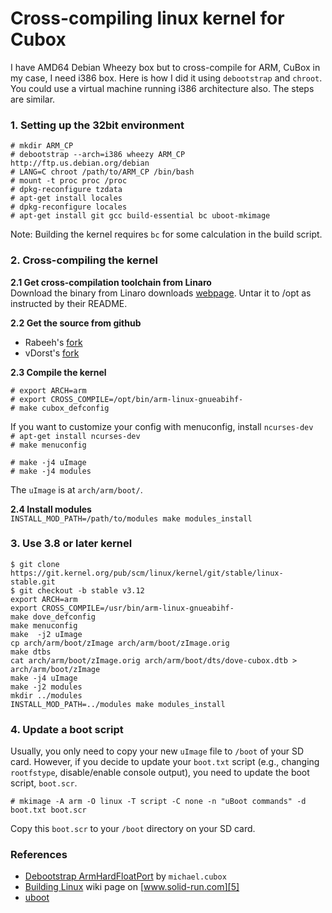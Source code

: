 # Cross-compiling linux kernel for Cubox

I have AMD64 Debian Wheezy box but to cross-compile for ARM,
CuBox in my case, I need i386 box. Here is how I did it using
`debootstrap` and `chroot`.  You could use a virtual machine
running i386 architecture also. The steps are similar.

### 1. Setting up the 32bit environment
`# mkdir ARM_CP`  
`# debootstrap --arch=i386 wheezy ARM_CP http://ftp.us.debian.org/debian`  
`# LANG=C chroot /path/to/ARM_CP /bin/bash`  
`# mount -t proc proc /proc`  
`# dpkg-reconfigure tzdata`  
`# apt-get install locales`  
`# dpkg-reconfigure locales`  
`# apt-get install git gcc build-essential bc uboot-mkimage`

Note: Building the kernel requires `bc` for some calculation in the build script.

### 2. Cross-compiling the kernel
**2.1 Get cross-compilation toolchain from Linaro**  
Download the binary from Linaro downloads [webpage][0].
Untar it to /opt as instructed by their README.

**2.2 Get the source from github**  
* Rabeeh's [fork][1]
* vDorst's [fork][2]

**2.3 Compile the kernel**

`# export ARCH=arm`  
`# export CROSS_COMPILE=/opt/bin/arm-linux-gnueabihf-`  
`# make cubox_defconfig`  

If you want to customize your config with menuconfig, install `ncurses-dev`  
`# apt-get install ncurses-dev`  
`# make menuconfig`

`# make -j4 uImage`  
`# make -j4 modules`

The `uImage` is at `arch/arm/boot/`.

**2.4 Install modules**  
`INSTALL_MOD_PATH=/path/to/modules make modules_install`

### 3. Use 3.8 or later kernel
`$ git clone https://git.kernel.org/pub/scm/linux/kernel/git/stable/linux-stable.git`  
`$ git checkout -b stable v3.12`  
`export ARCH=arm`  
`export CROSS_COMPILE=/usr/bin/arm-linux-gnueabihf-`  
`make dove_defconfig`  
`make menuconfig`  
`make  -j2 uImage`  
`cp arch/arm/boot/zImage arch/arm/boot/zImage.orig`  
`make dtbs`  
`cat arch/arm/boot/zImage.orig arch/arm/boot/dts/dove-cubox.dtb > arch/arm/boot/zImage`  
`make -j4 uImage`  
`make -j2 modules`  
`mkdir ../modules`  
`INSTALL_MOD_PATH=../modules make modules_install`  

### 4. Update a boot script
Usually, you only need to copy your new `uImage` file to `/boot` of your SD card.
However, if you decide to update your `boot.txt` script (e.g., changing `rootfstype`,
disable/enable console output), you need to update the boot script, `boot.scr`.

`# mkimage -A arm -O linux -T script -C none -n "uBoot commands" -d boot.txt boot.scr`

Copy this `boot.scr` to your `/boot` directory on your SD card.

### References
* [Debootstrap ArmHardFloatPort][3] by `michael.cubox`
* [Building Linux][4] wiki page on [www.solid-run.com][5]
* [uboot][6]

[0]: http://www.linaro.org/downloads/ "Linaro Download"
[1]: https://github.com/rabeeh/linux "Rabeeh"
[2]: https://github.com/vDorst/linux "vDorst"
[3]: http://www.solid-run.com/mw/index.php?title=Debootstrap_ArmHardFloatPort "Debootstrap"
[4]: http://www.solid-run.com/mw/index.php?title=Building_Linux "Building Linux"
[5]: http://www.solid-run.com/ "SolidRun"
[6]: http://www.solid-run.com/mw/index.php?title=UBoot "UBoot"
